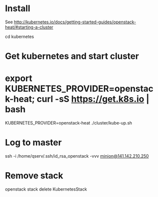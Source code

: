 # Install

See http://kubernetes.io/docs/getting-started-guides/openstack-heat/#starting-a-cluster

cd kubernetes
# Get kubernetes and start cluster
# export KUBERNETES_PROVIDER=openstack-heat; curl -sS https://get.k8s.io | bash
KUBERNETES_PROVIDER=openstack-heat ./cluster/kube-up.sh

# Log to master

ssh -i /home/qserv/.ssh/id_rsa_openstack -vvv minion@141.142.210.250

# Remove stack

 openstack stack delete KubernetesStack
